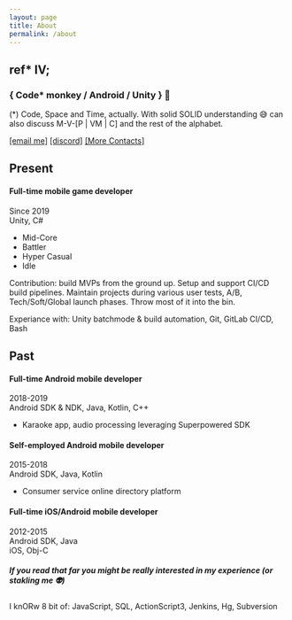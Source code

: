 ```yaml
---
layout: page
title: About
permalink: /about
---
```


## ref\* IV;
### \{ Code\* monkey / Android / Unity \} :space_invader:
(\*) Code, Space and Time, actually. With solid SOLID understanding :sweat_smile: can also discuss M-V-[P | VM | C] and the rest of the alphabet.

[[email me]](mailto:iv.conduct@gmail.com)
[[discord]]()
[[More Contacts]](/contacts)

## Present 
#### Full-time mobile game developer
Since 2019 <br/>
Unity, C#
- Mid-Core
- Battler
- Hyper Casual
- Idle

Contribution: build MVPs from the ground up. Setup and support CI/CD build pipelines. Maintain projects during various user tests, A/B, Tech/Soft/Global launch phases. Throw most of it into the bin.

Experiance with: Unity batchmode & build automation, Git, GitLab CI/CD, Bash

## Past
#### Full-time Android mobile developer
2018-2019 <br/>
Android SDK & NDK, Java, Kotlin, C++
- Karaoke app, audio processing leveraging Superpowered SDK

#### Self-employed Android mobile developer
2015-2018 <br/>
Android SDK, Java, Kotlin
- Consumer service online directory platform

#### Full-time iOS/Android mobile developer
2012-2015 <br/>
Android SDK, Java <br/>
iOS, Obj-C

##### If you read that far you might be really interested in my experience (or stakling me :alien:) 
I knORw 8 bit of: JavaScript, SQL, ActionScript3, Jenkins, Hg, Subversion